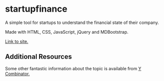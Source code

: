 # startupfinance
<p>A simple tool for startups to understand the financial state of their company.</p>
<p>Made with HTML, CSS, JavaScript, jQuery and MDBootstrap.</p>
<p><a href = 'https://prithvianilk.github.io/startupfinance/'>Link to site.</a></p>

## Additional Resources

Some other fantastic information about the topic is available from <a href = 'https://www.youtube.com/watch?v=LBC16jhiwak&t=308s'>Y Combinator.</a>
